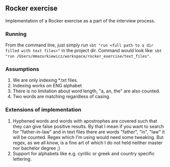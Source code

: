 ## Rocker exercise
Implementation of a Rocker exercise as a part of the interview process.

### Running
From the command line, just simply run `sbt "run <full path to a dir filled with text files>"` in the project dir. Command would look like: `sbt "run /Users/mmazurkiewicz/workspace/rocker_exercise/text_files"`.

### Assumptions
1. We are only indexing *.txt files.
2. Indexing works on ENG alphabet
3. There is no limitation about word length, "a, an, the" are also counted.
4. Two words are matching regardless of casing.

### Extensions of implementation
1. Hyphened words and words with apostrophes are covered such that they can give false positive results. By that I mean if you want to search for "father-in-law" and in text files there are words "father", "in", "law" it will be counted. Regex which I'm using would need some tweaking. But regex, as we all know, is a fine art of which I do not held neither master nor bachelor degree ;)
2. Support for alphabets like e.g. cyrillic or greek and country specific lettering.
